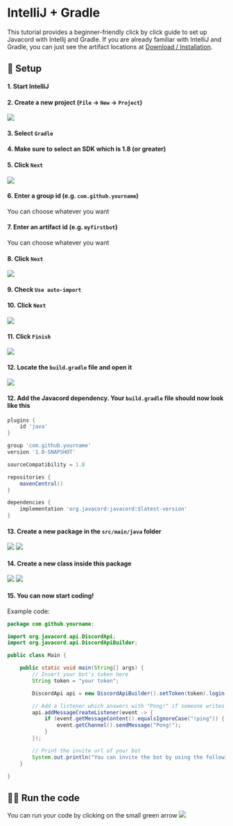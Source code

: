 # IntelliJ + Gradle
<LatestVersion/>

This tutorial provides a beginner-friendly click by click guide to set up Javacord with Intellij and Gradle.
If you are already familiar with IntelliJ and Gradle, you can just see the artifact locations at [Download / Installation](/wiki/getting-started/download-installation.md).

## :wrench: Setup

#### **1.** Start IntelliJ

#### **2.** Create a new project (`File` -> `New` -> `Project`)

![](./img-intellij-gradle/create-project.png)

#### **3.** Select `Gradle`

#### **4.** Make sure to select an SDK which is 1.8 (or greater)

#### **5.** Click `Next`

![](./img-intellij-gradle/select-gradle.png)

#### **6.** Enter a group id (e.g. `com.github.yourname`)

You can choose whatever you want

#### **7.** Enter an artifact id (e.g. `myfirstbot`)

You can choose whatever you want

#### **8.** Click `Next`

![](./img-intellij-gradle/new-project.png)

#### **9.** Check `Use auto-import`

#### **10.** Click `Next`

![](./img-intellij-gradle/new-project-2.png)

#### **11.** Click `Finish`

![](./img-intellij-gradle/new-project-3.png)

#### **12.** Locate the `build.gradle` file and open it

![](./img-intellij-gradle/after-finished.png)

#### **12.** Add the Javacord dependency. Your `build.gradle` file should now look like this

```groovy
plugins {
    id 'java'
}

group 'com.github.yourname'
version '1.0-SNAPSHOT'

sourceCompatibility = 1.8

repositories {
    mavenCentral()
}

dependencies {
    implementation 'org.javacord:javacord:$latest-version'
}
```

#### **13.** Create a new package in the `src/main/java` folder

![](./img-intellij-gradle/new-package.png)
![](./img-intellij-gradle/new-package-2.png)

#### **14.** Create a new class inside this package

![](./img-intellij-gradle/new-class.png)
![](./img-intellij-gradle/new-class-2.png)

#### **15.** You can now start coding!

Example code:
```java
package com.github.yourname;

import org.javacord.api.DiscordApi;
import org.javacord.api.DiscordApiBuilder;

public class Main {

    public static void main(String[] args) {
        // Insert your bot's token here
        String token = "your token";

        DiscordApi api = new DiscordApiBuilder().setToken(token).login().join();

        // Add a listener which answers with "Pong!" if someone writes "!ping"
        api.addMessageCreateListener(event -> {
            if (event.getMessageContent().equalsIgnoreCase("!ping")) {
                event.getChannel().sendMessage("Pong!");
            }
        });

        // Print the invite url of your bot
        System.out.println("You can invite the bot by using the following url: " + api.createBotInvite());
    }

}
```

## :running_woman: Run the code

You can run your code by clicking on the small green arrow
![](./img-intellij-gradle/run-the-bot.png)